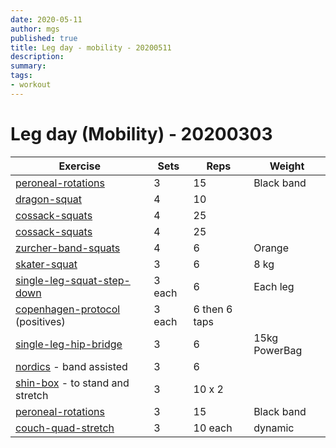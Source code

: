 ```yaml
---
date: 2020-05-11
author: mgs
published: true
title: Leg day - mobility - 20200511
description: 
summary: 
tags: 
- workout
---
```

# Leg day (Mobility) - 20200303
|Exercise |Sets  |Reps  |  Weight|
|--|--|--|--|
|[peroneal-rotations](/peroneal-rotations)|3|15|Black band|
|[dragon-squat](/dragon-squats)|4|10||
|[cossack-squats](/cossack-squats)|4|25||
|[cossack-squats](/cossack-squats)|4|25||
|[zurcher-band-squats](/zurcher-band-squats)|4|6|Orange
|[skater-squat](/skater-squat)|3|6|8 kg|
|[single-leg-squat-step-down](/single-leg-squat-step-down)|3 each|6|Each leg
|[copenhagen-protocol](/copenhagen-protocol) (positives)|3 each|6 then 6 taps
|[single-leg-hip-bridge](/single-leg-hip-bridge)|3|6|15kg PowerBag
|[nordics](/nordics) - band assisted|3|6
|[shin-box](/shin-box) - to stand and stretch|3|10 x 2
|[peroneal-rotations](/peroneal-rotations)|3|15|Black band|
|[couch-quad-stretch](/couch-quad-stretch)|3|10 each|dynamic|
<!--stackedit_data:
eyJoaXN0b3J5IjpbMTI2OTczMjM0LC05Mzk3MDA2MTldfQ==
-->